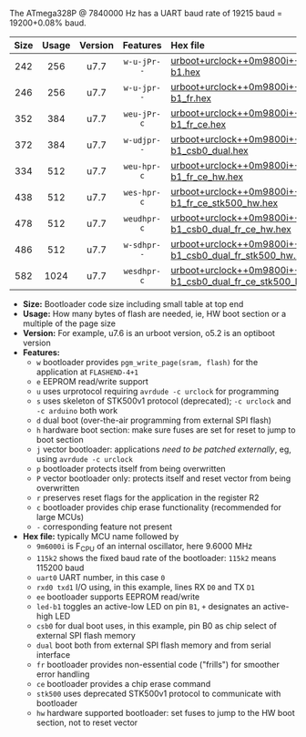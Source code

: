 The ATmega328P @ 7840000 Hz has a UART baud rate of 19215 baud = 19200+0.08% baud.

|Size|Usage|Version|Features|Hex file|
|:-:|:-:|:-:|:-:|:--|
|242|256|u7.7|`w-u-jPr--`|[urboot+urclock++0m9800i++++2k4_uart0_rxd0_txd1_led-b1.hex](https://raw.githubusercontent.com/stefanrueger/urboot.hex/main/boards/urclock/internal_oscillator/fint++0m9800_Hz/br++++2k4_bps/urboot+urclock++0m9800i++++2k4_uart0_rxd0_txd1_led-b1.hex)|
|246|256|u7.7|`w-u-jpr--`|[urboot+urclock++0m9800i++++2k4_uart0_rxd0_txd1_led-b1_fr.hex](https://raw.githubusercontent.com/stefanrueger/urboot.hex/main/boards/urclock/internal_oscillator/fint++0m9800_Hz/br++++2k4_bps/urboot+urclock++0m9800i++++2k4_uart0_rxd0_txd1_led-b1_fr.hex)|
|352|384|u7.7|`weu-jPr-c`|[urboot+urclock++0m9800i++++2k4_uart0_rxd0_txd1_ee_led-b1_fr_ce.hex](https://raw.githubusercontent.com/stefanrueger/urboot.hex/main/boards/urclock/internal_oscillator/fint++0m9800_Hz/br++++2k4_bps/urboot+urclock++0m9800i++++2k4_uart0_rxd0_txd1_ee_led-b1_fr_ce.hex)|
|372|384|u7.7|`w-udjpr--`|[urboot+urclock++0m9800i++++2k4_uart0_rxd0_txd1_led-b1_csb0_dual.hex](https://raw.githubusercontent.com/stefanrueger/urboot.hex/main/boards/urclock/internal_oscillator/fint++0m9800_Hz/br++++2k4_bps/urboot+urclock++0m9800i++++2k4_uart0_rxd0_txd1_led-b1_csb0_dual.hex)|
|334|512|u7.7|`weu-hpr-c`|[urboot+urclock++0m9800i++++2k4_uart0_rxd0_txd1_ee_led-b1_fr_ce_hw.hex](https://raw.githubusercontent.com/stefanrueger/urboot.hex/main/boards/urclock/internal_oscillator/fint++0m9800_Hz/br++++2k4_bps/urboot+urclock++0m9800i++++2k4_uart0_rxd0_txd1_ee_led-b1_fr_ce_hw.hex)|
|438|512|u7.7|`wes-hpr-c`|[urboot+urclock++0m9800i++++2k4_uart0_rxd0_txd1_ee_led-b1_fr_ce_stk500_hw.hex](https://raw.githubusercontent.com/stefanrueger/urboot.hex/main/boards/urclock/internal_oscillator/fint++0m9800_Hz/br++++2k4_bps/urboot+urclock++0m9800i++++2k4_uart0_rxd0_txd1_ee_led-b1_fr_ce_stk500_hw.hex)|
|478|512|u7.7|`weudhpr-c`|[urboot+urclock++0m9800i++++2k4_uart0_rxd0_txd1_ee_led-b1_csb0_dual_fr_ce_hw.hex](https://raw.githubusercontent.com/stefanrueger/urboot.hex/main/boards/urclock/internal_oscillator/fint++0m9800_Hz/br++++2k4_bps/urboot+urclock++0m9800i++++2k4_uart0_rxd0_txd1_ee_led-b1_csb0_dual_fr_ce_hw.hex)|
|486|512|u7.7|`w-sdhpr--`|[urboot+urclock++0m9800i++++2k4_uart0_rxd0_txd1_led-b1_csb0_dual_fr_stk500_hw.hex](https://raw.githubusercontent.com/stefanrueger/urboot.hex/main/boards/urclock/internal_oscillator/fint++0m9800_Hz/br++++2k4_bps/urboot+urclock++0m9800i++++2k4_uart0_rxd0_txd1_led-b1_csb0_dual_fr_stk500_hw.hex)|
|582|1024|u7.7|`wesdhpr-c`|[urboot+urclock++0m9800i++++2k4_uart0_rxd0_txd1_ee_led-b1_csb0_dual_fr_ce_stk500_hw.hex](https://raw.githubusercontent.com/stefanrueger/urboot.hex/main/boards/urclock/internal_oscillator/fint++0m9800_Hz/br++++2k4_bps/urboot+urclock++0m9800i++++2k4_uart0_rxd0_txd1_ee_led-b1_csb0_dual_fr_ce_stk500_hw.hex)|

- **Size:** Bootloader code size including small table at top end
- **Usage:** How many bytes of flash are needed, ie, HW boot section or a multiple of the page size
- **Version:** For example, u7.6 is an urboot version, o5.2 is an optiboot version
- **Features:**
  + `w` bootloader provides `pgm_write_page(sram, flash)` for the application at `FLASHEND-4+1`
  + `e` EEPROM read/write support
  + `u` uses urprotocol requiring `avrdude -c urclock` for programming
  + `s` uses skeleton of STK500v1 protocol (deprecated); `-c urclock` and `-c arduino` both work
  + `d` dual boot (over-the-air programming from external SPI flash)
  + `h` hardware boot section: make sure fuses are set for reset to jump to boot section
  + `j` vector bootloader: applications *need to be patched externally*, eg, using `avrdude -c urclock`
  + `p` bootloader protects itself from being overwritten
  + `P` vector bootloader only: protects itself and reset vector from being overwritten
  + `r` preserves reset flags for the application in the register R2
  + `c` bootloader provides chip erase functionality (recommended for large MCUs)
  + `-` corresponding feature not present
- **Hex file:** typically MCU name followed by
  + `9m6000i` is F<sub>CPU</sub> of an internal oscillator, here 9.6000 MHz
  + `115k2` shows the fixed baud rate of the bootloader: `115k2` means 115200 baud
  + `uart0` UART number, in this case `0`
  + `rxd0 txd1` I/O using, in this example, lines RX `D0` and TX `D1`
  + `ee` bootloader supports EEPROM read/write
  + `led-b1` toggles an active-low LED on pin `B1`, `+` designates an active-high LED
  + `csb0` for dual boot uses, in this example, pin B0 as chip select of external SPI flash memory
  + `dual` boot both from external SPI flash memory and from serial interface
  + `fr` bootloader provides non-essential code ("frills") for smoother error handling
  + `ce` bootloader provides a chip erase command
  + `stk500` uses deprecated STK500v1 protocol to communicate with bootloader
  + `hw` hardware supported bootloader: set fuses to jump to the HW boot section, not to reset vector
